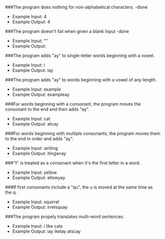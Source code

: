 ###The program does nothing for non-alphabetical characters. -done
  * Example Input: 4
  * Example Output: 4

###The program doesn't fail when given a blank Input -done
  * Example Input: ""
  * Example Output:

###The program adds "ay" to single-letter words beginning with a vowel.
  * Example Input: i
  * Example Output: iay

###The program adds "ay" to words beginning with a vowel of any length.
  * Example Input: example
  * Example Output: exampleay

###For words beginning with a consonant, the program moves the consonant to the end and then adds "ay".
  * Example Input: cat
  * Example Output: atcay

###For words beginning with multiple consonants, the program moves them to the end in order and adds "ay".
  * Example Input: writing
  * Example Output: itingwray

###'Y' is treated as a consonant when it's the first letter in a word.
  * Example Input: yellow
  * Example Output: ellowyay

###If first consonants include a "qu", the u is moved at the same time as the q.
  * Example Input: squirrel
  * Example Output: irrelsquay

###The program propely translates multi-word sentences.
  * Example Input: i like cats
  * Example Output: iay ikelay atscay

